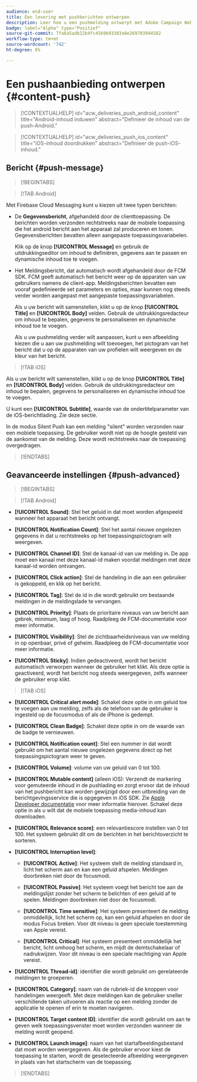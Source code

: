 ```yaml
---
audience: end-user
title: Een levering met pushberichten ontwerpen
description: Leer hoe u een pushmelding ontwerpt met Adobe Campaign Web
badge: label="Alpha" type="Positief"
source-git-commit: 7fa6a5adb22b4fc4569b93383a8e269703944582
workflow-type: tm+mt
source-wordcount: '742'
ht-degree: 6%

---
```


# Een pushaanbieding ontwerpen {#content-push}

>[!CONTEXTUALHELP]
>id="acw_deliveries_push_android_content"
>title="Android-inhoud induwen"
>abstract="Definieer de inhoud van de push-Android."

>[!CONTEXTUALHELP]
>id="acw_deliveries_push_ios_content"
>title="iOS-inhoud doordrukken"
>abstract="Definieer de push-iOS-inhoud."

## Bericht {#push-message}

>[!BEGINTABS]

>[!TAB Android]

Met Firebase Cloud Messaging kunt u kiezen uit twee typen berichten:

* De **Gegevensbericht**, afgehandeld door de clienttoepassing. De berichten worden verzonden rechtstreeks naar de mobiele toepassing die het android bericht aan het apparaat zal produceren en tonen. Gegevensberichten bevatten alleen aangepaste toepassingsvariabelen.

   Klik op de knop **[!UICONTROL Message]** en gebruik de uitdrukkingseditor om inhoud te definiëren, gegevens aan te passen en dynamische inhoud toe te voegen.

* Het Meldingsbericht, dat automatisch wordt afgehandeld door de FCM SDK. FCM geeft automatisch het bericht weer op de apparaten van uw gebruikers namens de client-app. Meldingsberichten bevatten een vooraf gedefinieerde set parameters en opties, maar kunnen nog steeds verder worden aangepast met aangepaste toepassingsvariabelen.

   Als u uw bericht wilt samenstellen, klikt u op de knop **[!UICONTROL Title]** en **[!UICONTROL Body]** velden. Gebruik de uitdrukkingsredacteur om inhoud te bepalen, gegevens te personaliseren en dynamische inhoud toe te voegen.

   Als u uw pushmelding verder wilt aanpassen, kunt u een afbeelding kiezen die u aan uw pushmelding wilt toevoegen, het pictogram van het bericht dat u op de apparaten van uw profielen wilt weergeven en de kleur van het bericht.

>[!TAB iOS]

Als u uw bericht wilt samenstellen, klikt u op de knop **[!UICONTROL Title]** en **[!UICONTROL Body]** velden. Gebruik de uitdrukkingsredacteur om inhoud te bepalen, gegevens te personaliseren en dynamische inhoud toe te voegen.

U kunt een **[!UICONTROL Subtitle]**, waarde van de ondertitelparameter van de iOS-berichtlading. Zie deze sectie.

In de modus Silent Push kan een melding &quot;silent&quot; worden verzonden naar een mobiele toepassing. De gebruiker wordt niet op de hoogte gesteld van de aankomst van de melding. Deze wordt rechtstreeks naar de toepassing overgedragen.

>[!ENDTABS]

## Geavanceerde instellingen {#push-advanced}

>[!BEGINTABS]

>[!TAB Android]

* **[!UICONTROL Sound]**: Stel het geluid in dat moet worden afgespeeld wanneer het apparaat het bericht ontvangt.

* **[!UICONTROL Notification Count]**: Stel het aantal nieuwe ongelezen gegevens in dat u rechtstreeks op het toepassingspictogram wilt weergeven.

* **[!UICONTROL Channel ID]**: Stel de kanaal-id van uw melding in. De app moet een kanaal met deze kanaal-id maken voordat meldingen met deze kanaal-id worden ontvangen.

* **[!UICONTROL Click action]**: Stel de handeling in die aan een gebruiker is gekoppeld, en klik op het bericht.

* **[!UICONTROL Tag]**: Stel de id in die wordt gebruikt om bestaande meldingen in de meldingslade te vervangen.

* **[!UICONTROL Priority]**: Plaats de prioritaire niveaus van uw bericht aan gebrek, minimum, laag of hoog. Raadpleeg de FCM-documentatie voor meer informatie.

* **[!UICONTROL Visibility]**: Stel de zichtbaarheidsniveaus van uw melding in op openbaar, privé of geheim. Raadpleeg de FCM-documentatie voor meer informatie.

* **[!UICONTROL Sticky]**: Indien gedeactiveerd, wordt het bericht automatisch verworpen wanneer de gebruiker het klikt. Als deze optie is geactiveerd, wordt het bericht nog steeds weergegeven, zelfs wanneer de gebruiker erop klikt.

>[!TAB iOS]

* **[!UICONTROL Critical alert mode]**: Schakel deze optie in om geluid toe te voegen aan uw melding, zelfs als de telefoon van de gebruiker is ingesteld op de focusmodus of als de iPhone is gedempt.

* **[!UICONTROL Clean Badge]**: Schakel deze optie in om de waarde van de badge te vernieuwen.

* **[!UICONTROL Notification count]**: Stel een nummer in dat wordt gebruikt om het aantal nieuwe ongelezen gegevens direct op het toepassingspictogram weer te geven.

* **[!UICONTROL Volume]**: volume van uw geluid van 0 tot 100.

* **[!UICONTROL Mutable content]** (alleen iOS): Verzendt de markering voor gemuteerde inhoud in de pushlading en zorgt ervoor dat de inhoud van het pushbericht kan worden gewijzigd door een uitbreiding van de berichtgevingsservice die is opgegeven in iOS SDK. Zie [Apple Developer documentatie](https://developer.apple.com/library/content/documentation/NetworkingInternet/Conceptual/RemoteNotificationsPG/ModifyingNotifications.html) voor meer informatie hierover. Schakel deze optie in als u wilt dat de mobiele toepassing media-inhoud kan downloaden.

* **[!UICONTROL Relevance score]**: een relevantiescore instellen van 0 tot 100. Het systeem gebruikt dit om de berichten in het berichtoverzicht te sorteren.

* **[!UICONTROL Interruption level]**:

   * **[!UICONTROL Active]**: Het systeem stelt de melding standaard in, licht het scherm aan en kan een geluid afspelen. Meldingen doorbreken niet door de focusmodi.

   * **[!UICONTROL Passive]**: Het systeem voegt het bericht toe aan de meldingslijst zonder het scherm te belichten of een geluid af te spelen. Meldingen doorbreken niet door de focusmodi.

   * **[!UICONTROL Time sensitive]**: Het systeem presenteert de melding onmiddellijk, licht het scherm op, kan een geluid afspelen en door de modus Focus breken. Voor dit niveau is geen speciale toestemming van Apple vereist.

   * **[!UICONTROL Critical]**: Het systeem presenteert onmiddellijk het bericht, licht omhoog het scherm, en mijdt de demtschakelaar of nadrukwijzen. Voor dit niveau is een speciale machtiging van Apple vereist.

* **[!UICONTROL Thread-id]**: identifier die wordt gebruikt om gerelateerde meldingen te groeperen.

* **[!UICONTROL Category]**: naam van de rubriek-id die knoppen voor handelingen weergeeft. Met deze meldingen kan de gebruiker sneller verschillende taken uitvoeren als reactie op een melding zonder de applicatie te openen of erin te moeten navigeren.

* **[!UICONTROL Target content ID]**: identifier die wordt gebruikt om aan te geven welk toepassingsvenster moet worden verzonden wanneer de melding wordt geopend.

* **[!UICONTROL Launch image]**: naam van het startafbeeldingsbestand dat moet worden weergegeven. Als de gebruiker ervoor kiest de toepassing te starten, wordt de geselecteerde afbeelding weergegeven in plaats van het startscherm van de toepassing.

>[!ENDTABS]

<!--Sounds must be included in the application and defined when the service is created. Refer to this section.-->



